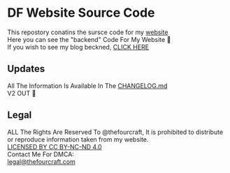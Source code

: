 # DF Website Source Code
This repostory conatins the sursce code for my [website](https://www.thefourcraft.com)\
Here you can see the "backend" Code For My Website 🙂\
If you wish to see my blog beckned, [CLICK HERE](https://github.com/theforucraft/DF-Blog)
## Updates
All The Information Is Available In The [CHANGELOG.md](CHANGELOG.md)\
V2 OUT 🎉

## Legal
ALL The Rights Are Reserved To @thefourcraft, It is prohibited to distribute or reproduce information taken from my website.\
[LICENSED BY CC BY-NC-ND 4.0](LICENSE.md)\
Contact Me For DMCA:\
legal@thefourcraft.com
